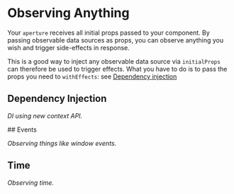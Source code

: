 # Observing Anything

Your `aperture` receives all initial props passed to your component. By passing observable data sources as props, you can observe anything you wish and trigger side-effects in response.

This is a good way to inject any observable data source via `initialProps` can therefore be used to trigger effects. What you have to do is to pass the props you need to `withEffects`: see [Dependency injection](./dependency-injection.md)

## Dependency Injection

_DI using new context API._

## Events

_Observing things like window events._

## Time

_Observing time._